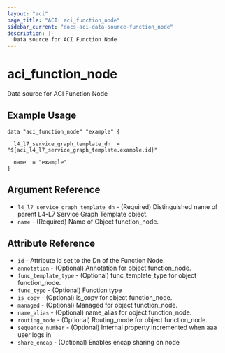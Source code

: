 ```yaml
---
layout: "aci"
page_title: "ACI: aci_function_node"
sidebar_current: "docs-aci-data-source-function_node"
description: |-
  Data source for ACI Function Node
---
```


# aci_function_node

Data source for ACI Function Node

## Example Usage

```hcl
data "aci_function_node" "example" {

  l4_l7_service_graph_template_dn  = "${aci_l4_l7_service_graph_template.example.id}"

  name  = "example"
}
```

## Argument Reference

- `l4_l7_service_graph_template_dn` - (Required) Distinguished name of parent L4-L7 Service Graph Template object.
- `name` - (Required) Name of Object function_node.

## Attribute Reference

- `id` - Attribute id set to the Dn of the Function Node.
- `annotation` - (Optional) Annotation for object function_node.
- `func_template_type` - (Optional) func_template_type for object function_node.
- `func_type` - (Optional) Function type
- `is_copy` - (Optional) is_copy for object function_node.
- `managed` - (Optional) Managed for object function_node.
- `name_alias` - (Optional) name_alias for object function_node.
- `routing_mode` - (Optional) Routing_mode for object function_node.
- `sequence_number` - (Optional) Internal property incremented when aaa user logs in
- `share_encap` - (Optional) Enables encap sharing on node
